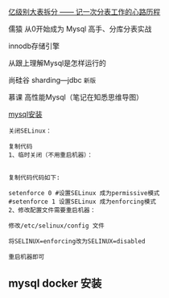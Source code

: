 [亿级别大表拆分 —— 记一次分表工作的心路历程](https://juejin.cn/post/7078228053700116493)

儒猿 从0开始成为 Mysql 高手、分库分表实战

innodb存储引擎

从跟上理解Mysql是怎样运行的

尚硅谷 sharding—jdbc `新版`

慕课 高性能Mysql（笔记在知悉思维导图）



[mysql安装](https://www.cnblogs.com/JanGuoon/p/15686271.html)

```
关闭SELinux：

复制代码
1、临时关闭（不用重启机器）：


复制代码代码如下:

setenforce 0 #设置SELinux 成为permissive模式
#setenforce 1 设置SELinux 成为enforcing模式
2、修改配置文件需要重启机器：

修改/etc/selinux/config 文件

将SELINUX=enforcing改为SELINUX=disabled

重启机器即可
```



## mysql docker 安装

